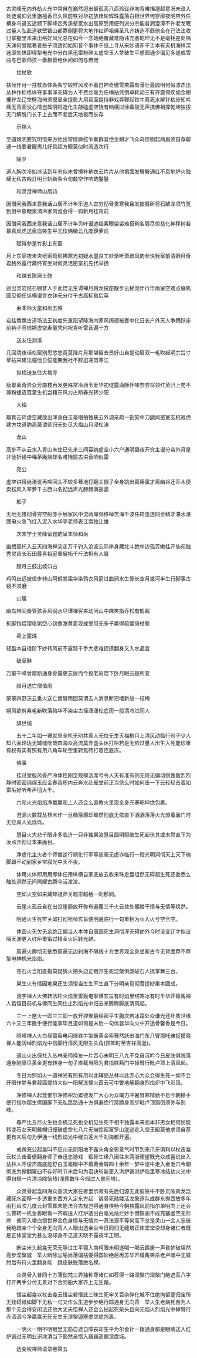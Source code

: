 <!-- { "loadSidebar": true } -->
古灵峰无内外劫火光中常自在巍然迥出最孤高八面玲珑非向背难描邈超意况未谙入处徒渴仰云里旃檀香已久风前铁对华初放桂轮辉珠露落白银世界何寥廓夜明帘外任横身鸟道玄途频下脚峰峦秀溪壑宽水出高原受用便列派分宗能普润澄潭不许老龙眠过量人弘此道铁壁银山都靠倒更将大地作红炉祖佛圣凡齐铸造不繇他全在己法法收归掌握里未来出格好风光总在如今一念始绝覆藏难隐讳充塞乾坤无不是毫牦差处隔天渊何曾踏著者些子须透彻始知音个事休于纸上寻从来妙语非干舌本有天机海样深迷即失悟即得掣电光中分白黑迅雷粉碎太虚空玉人梦破生平惑圆通少偏见多遂成雪曲与巴歌师弦一奏群音绝休问如何与若何

　　拄杖歌

扶倾伴月一拄杖赤体条条宁较样风埃不着自神奇傲雪欺霜有骨壮最圆明何假漆杰出丛林作标格纵夺事事浑无碍为人不费丝毫力任横拈凭倒卓耗动三有齐震愕疾如金翅攫狞龙辽空劈海何须摸显全提彰大用觌面提持非戏弄鞭起铁牛离死水解针枯骨知吟痛无背面没心情岂属阴阳造化生敲磕虚空饶有响横挝涂毒鼓无声携佛祖撑乾坤独拔无门解脱门长于上古而不老后天地极而长存

　　示禅人

至道难明要究明悟来方始出常情狮弦乍奏群音绝金翅才飞众鸟惊剔起两眉须自荐聊通一线要君醒男儿好具超方眼莫似时流造次行

　　除夕

道人胸次冷如冰话到年穷似未曾懒补衲衣云片片从他垢面发鬙鬙通红不息地炉火独耀无私古殿灯明日斩新条令句敲空作响韵鼟鼟

　　和灵澄禅师山居诗

因僧问我西来意我话山居不计年乐道人宜穷彻骨畏寒我且发披肩斫将石罅龙须竹笕到厨中象眼泉清冷家风谁会得一钩新月挂帘前

因僧问我西来意我话山居不计年贝叶谩遮缁素眼袈裟难搭利名肩尽惊慈化神移树若慕真风虎送泉自笑生平无伎俩锄云几度薜萝前

　　赋得参差竹影上东窗

月上东廓夜未央纸窗筠影拂寒光初疑水墨良工妙渐听萧疏风韵长快我案前清眼目奇君格外露行藏终宵坐对何灵活密室机先代举扬

　　和越五陈居士韵

迥出灵岩结石棚昔人于此悟无生谭禅月殿龙投座散步云梯虎伴行华雨室空难点缀机圆见彻任纵横谩言衣钵无分付千古高标启后英

　　寿本师天童和尚五帙

岩桂香飘古道场法王初度先重阳望隆海内家风阔德被寰中化日长户外天人争踊跃座前衲子竞铿锵虚空寿量凭何祝喜听雷音遍十方

　　送友住剡溪

几回清夜话松窗别思悠悠竟莫降片月那堪留去景好山自是动眉双一毛吹起明宗旨寸草拈来建法幢他日傥能期我社不辞迢递剪寒江

　　拟梅送友住大梅寺

瘦景离奇异众芳南枝再发更殊常冷涵玉爱华初绽露滴酥怀味奈尝将领红英归上苑不兼粉蜨逐霓裳生机岂藉东风力占断春光转少阳

　　大梅

簸箕击碎虚空藏放出浑身白玉毫唱拍独联云外调亲疏一劄笑中刀鼯闻密室玄机寂虎建方坟道韵高莫谓师归无处觅大梅山月浸松涛

　　龙山

高步不从云水入青山未住已先来三间容纳虚空小六户通明昼夜开宾主谩分帘外月是非徒折镜中梅茅庵烧却名难掩振古洪音响似雷

　　亮公

虚空讲得尚淆讹再唤回头不较多蓦地打翻关捩子全身跳出葛藤窠才离幽谷迁乔木便卖松风入翠萝千古西山名彻远声光赫赫满娑婆

　　船子

无地无锥彻骨穷空船赤手展家风中流两岸频移棹苦海千波任转蓬透网金鳞才滞水瀑腮电火急飞红入泥入水华亭老师表江南独让雄

　　次宋学士灵峰留题韵呈本师和尚

幽栖高托入云天四海禅流走万千钓入沧波忘际岸身藏北斗绝中边孤芳嫩桂开仙苑独秀灵苗长石田最喜祖庭重展拓千斤法担有人肩

　　腊月三鼓出坡口占

鸡鸣出远披信步转山阿鹤发霜华染鹑衣风箭过曲涧水生骨长空月渡河半生行脚事古镜不须磨

　　山居

幽鸟林间奏管弦香风涧水尽谭禅客来动问山中趣笑指乔松有鹤眠

折脚铛煨璎珞粥空心铫煮澹黄齑现成受用无多子赢得疏慵倚杖藜

　　荷上露珠

轻盈本自瑶阶下妙转风前不露踪千手大悲难捉摸翻身又入水晶宫

　　破草鞋

万壑千峰曾踏断通身骨露更忘疲而今投老岩隈下卧月眠云是所宜

　　腊月送亡僧值雨

蒙蒙四野冻云垂火送亡僧冒雨回莫谓去人消息断短墙新放一枝梅

朔风欲剪素毛新吹落梅华不染尘古径潇潇松底雨一般清冷泣同人

　　辞世偈

　　五十二年如一寝就里全机无别共真人无位无生灭梅梢月上清风动临行句子少人知八面玲珑无罅缝咄哉四海众高流莫弄虚头休打哄若是无依过量人出生入死能珍重有权有实有照有用八角车轮空里转焦砖打着连底冻。

　　佛事

　　挂过堂版风骨严冷体性刚坚规模法席号令人天有准有则无倚无偏动则轰轰烈烈静时密密绵绵玉应金舂香积内云奔水赴雁堂前正当恁么时如何击一下云轻轻击着如雷垢好听希声彻大千。

　　六和火光焰焰净赢赢和上人还会么直教火里现全身充塞乾坤绝包裹。

　　澄源火数载丛林木作一旦桶箍爆却蓦然彻底无依直下洒洒落落火光燎着面门时无位真人光烁烁。

　　慧目火大悲千眼非多临济一只非独果汝慧目圆明照破生死起伏其或未然直下为汝点开彻证本来面目。

　　净虚化主火者个师僧逆行顺化行平等慈毫无虚诈临行一段光明洞彻天上天下咦脚跟不动到家乡常寂光中天不夜。

　　体用火体即用用即体任用纵横自家底放去收来珠走盘坦然无碍超生死还委悉么触处洞然无间隔耀古腾今活泼泼。

　　空如火空如来藏碎祖师关超宗越格一刹那间。

　　云崖火孤云自在出没崖巅放开弥布遍覆三千火云敛处髑髅干情与无情等焕然。

　　明通火生死牢关如打彻祖师玄旨便明通临行一句重相为火入火兮空合空。

　　体圆火无欠无余绝正偏当人本体自周圆死生洞彻浑无碍劫外今时没变迁才拟议隔天渊更入红炉重锻过精金火后转光鲜。

　　周遍火廓彻无依悉周遍无边刹海不隔线十方世界现全身坐断古今无背面荐不荐掣电神机光焰焰。

　　苍石火当阳直指莫疑猜火把头边正眼开生死涅槃俱觑破石人抚掌舞三台。

　　果生火有情因地果还生须悟当生生不生直下分明亲见彻菩提妙果本圆成。

　　涵宇禅人火佛转法轮火焰里雷轰电掣谭玄旨有时焰里结寒冰有时千华开碓觜禅人若悟目前机与佛同生同住止烈焰光中归去来腾腾脚底清风起。

　　三一上座火一即三三即一放开捏聚最绵密平生胸次若冰霜处众谦光还朴质世缘六十又三年撒手便行能事毕且道如何是末后一句优昙华向火中开透骨馨香是今日。

　　晓峰禅人火白昼雷轰电闪烁铁牛掣断黄金索蓦然跃出海门东八臂那吒难捉摸晓禅人能阔绰烈焰光中信脚行清风无限生头角(预知时至吉祥面逝)。

　　道山火出保社入丛林亲师择友一片苦心未明三八九不免自沉吟今日皮肤俱脱落通身刚骨尽黄金更有转身一句子直截当阳为君指胜爇门中掉臂行毗卢顶上清风起。

　　冬日为照如火一道神光有照有用以此辅弼丛林以此赤心为众会得生死一如不会开眼作梦与君觌面提持大似一阳解冻撺火苣云可中瞥地解翻身烈焰炉中飞彩凤。

　　净修禅人起龛惟尔净修积功累德发广大心为众竭力冲暑冒寒精勤不息今朝攃手便行指尔超生佛国脚下无私路路通十方俱遍绝行踪腾身高步毗卢顶蹋倒须弥与别峰。

　　尊严比丘尼火生也全机见死也全机见生死不相干独露本来面本非男女相何妨能转变石女天明戴帽归撞破虚空七八片无端惊起富罗山逡巡走入空王殿莫他求须自荐更有末后句为伊通一线烈焰光中绽白莲大千刹海都开遍。

　　戒微充公起龛叫不应山无阴阳地不露头角全彰意气时节到来爪牙俱利以杖击龛云杖头击着便翻身师子奋迅恣游戏　锻骨生缘八闽往来两浙德望既充众咸喜说出入丛林人呼俊杰眉底能舒白玉毫眼中不着黄金屑四十余年一梦中泥牛走入金毛穴今朝彻底为掀翻窠臼不存好时节末后句为君诀斩新更入洪炉锻洪炉焰里寒冰结劫火光中得自繇一片清凉除恼热(浅葬数年今煆过人普同塔)。

　　众灵骨起龛四海众高流大家在者里示寂有先后归源无此彼铁牛不卧巟陂真龙岂藏死水密移一步透重关西方入定东方起　锻骨死骷髅活龙象逐队成群东抛西放多年雨打风吹几度云封雪葬未能法合古规岂得通身快畅今朝独露风前指尔单明向上还会么瞥转一机急着眼看一齐煆送人红炉透出白毫光灿烂妙手僧繇画不成充塞虚空无际岸　普同入塔白银世界金色身情与无情共一真法源平等何高下总是灵山一会人忘彼我绝疏亲个个全身无向背人人眼出透金尘今日同归无缝塔正体堂堂没却身诸仁者既是正体堂堂为甚么没却身不见道天晓不露夜半正明。

　　断尘米头起龛无荣无辱过生平寝入南柯眼未明遂喝一喝云霹雳一声昏梦破坦然高步涅槃城　举火断除尘垢尚落偏枯要得圆妙绝后再苏华开碓觜笑杀老卢眼中无屑肘后有符火里翻身能　跳皮肤脱落绝名模。

　　众灵骨入普同十方薄伽梵三界独称尊诸仁如荐得一路涅槃门涅槃门绝遮互八字打开两手分付无景对下合同船大家齐上无生路。

　　悟尘起龛以杖击龛云悟尘若悟此三昧生死牢关百杂碎化城不住绝拘留便归宝所无挂碍祇如脚下无私一句又作么生道步步绝行踪通身无向背　举火生老病死苦为人那个无会得安闲法还他大丈夫悟禅人还会么拈起死柴头且向无烟火烈焰光中掉臂行赤洒洒兮净赢赢无死无生无涅槃逼塞虚空绝包裹。

　　一明火一明不明眼里无筋自遮自障丧却生平为尔金针一拨通身都是眼睛送入红炉锻过无明业识冰清当下豁然亲悟入巍巍高踞涅盘城。

　　达变权禅师语录卷第五
